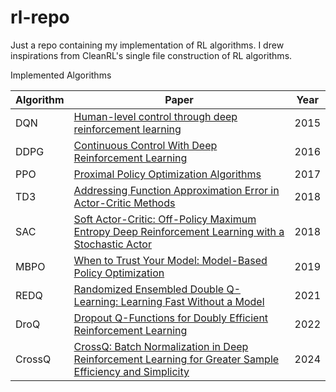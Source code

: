 # rl-repo
Just a repo containing my implementation of RL algorithms. I drew inspirations from CleanRL's single file construction of RL algorithms. 

Implemented Algorithms

| Algorithm | Paper | Year |
| ---  | --- | --- |
| DQN  | [Human-level control through deep reinforcement learning](https://www.nature.com/articles/nature14236) | 2015 |
| DDPG | [Continuous Control With Deep Reinforcement Learning](https://arxiv.org/abs/1509.02971) | 2016 |
| PPO  | [Proximal Policy Optimization Algorithms](https://arxiv.org/abs/1802.09477) | 2017 |
| TD3  | [Addressing Function Approximation Error in Actor-Critic Methods](https://arxiv.org/abs/1802.09477) | 2018 |
| SAC  | [Soft Actor-Critic: Off-Policy Maximum Entropy Deep Reinforcement Learning with a Stochastic Actor](https://arxiv.org/abs/1801.01290) | 2018 |
| MBPO | [When to Trust Your Model: Model-Based Policy Optimization](https://arxiv.org/abs/1906.08253) | 2019 |
| REDQ | [Randomized Ensembled Double Q-Learning: Learning Fast Without a Model](https://arxiv.org/abs/2101.05982) | 2021 |
| DroQ | [Dropout Q-Functions for Doubly Efficient Reinforcement Learning](https://arxiv.org/abs/2110.02034) | 2022 |
| CrossQ | [CrossQ: Batch Normalization in Deep Reinforcement Learning for Greater Sample Efficiency and Simplicity](https://arxiv.org/abs/1902.05605v4) | 2024 |